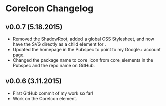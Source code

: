 CoreIcon Changelog
==================

v0.0.7 (5.18.2015)
--------------------
* Removed the ShadowRoot, added a global CSS Stylesheet, and now have the SVG
  directly as a child element for <core-icon>.
* Updated the homepage in the Pubspec to point to my Google+ account page.
* Changed the package name to core_icon from core_elements in the Pubspec and
  the repo name on GitHub.

v0.0.6 (3.11.2015)
------------------
* First GitHub commit of my work so far!
* Work on the CoreIcon element.
